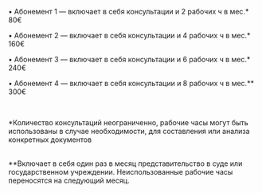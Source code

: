 • Aбонемент 1 — включает в себя консультации и 2 рабочих ч в мес.* <span>80€</span>  

• Абонемент 2 — включает в себя консультации и 4 рабочих ч в мес.* <span>160€</span>  

• Абонемент 3 — включает в себя консультации и 6 рабочих ч в мес.* <span>240€</span>

• Абонемент 4 — включает в себя консультации и 8 рабочих ч в мес.** <span>300€</span>  

<br/>

*Количество консультаций неограниченно, рабочие часы могут быть использованы в случае необходимости, для составления или анализа конкретных документов

<br/>
**Bключает в себя один раз в месяц представительство в суде или государственном учреждении. Неиспользованные рабочие часы переносятся на следующий месяц.
<!-- Google tag (gtag.js) -->
<script async src="https://www.googletagmanager.com/gtag/js?id=AW-11072310083"></script>
<script>
  window.dataLayer = window.dataLayer || [];
  function gtag(){dataLayer.push(arguments);}
  gtag('js', new Date());

  gtag('config', 'AW-11072310083');
</script>
